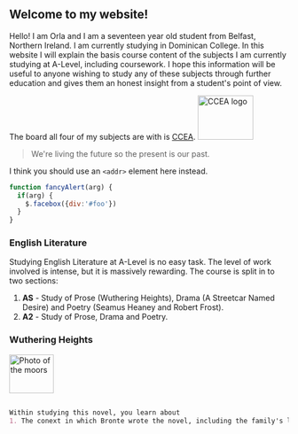 ## Welcome to my website!

Hello! I am Orla and I am a seventeen year old student from Belfast, Northern Ireland. I am currently studying in Dominican College. In this website I will explain the basis course content of the subjects I am currently studying at A-Level, including coursework. I hope this information will be useful to anyone wishing to study any of these subjects through further education and gives them an honest insight from a student's point of view.

The board all four of my subjects are with is [CCEA](http://ccea.org.uk).
<img src="http://ccea.org.uk/sites/all/themes/ccea_subtheme/logo.png" alt="CCEA logo" width="100" height="80">

> We're living the future so
> the present is our past.

I think you should use an
`<addr>` element here instead.

```javascript
function fancyAlert(arg) {
  if(arg) {
    $.facebox({div:'#foo'})
  }
}
```

### English Literature

Studying English Literature at A-Level is no easy task. The level of work involved is intense, but it is massively rewarding. The course is split in to two sections:

1. **AS** - Study of Prose (Wuthering Heights), Drama (A Streetcar Named Desire) and Poetry (Seamus Heaney and Robert Frost).
2. **A2** - Study of Prose, Drama and Poetry.

### Wuthering Heights
  
<img src="https://static.independent.co.uk/s3fs-public/styles/article_small/public/thumbnails/image/2018/03/29/17/wuth-heights-2.jpg" alt="Photo of the moors" width="80" height="70">

```markdown

Within studying this novel, you learn about
1. The conext in which Bronte wrote the novel, including the family's living conditions, social expectations for women at the time and how she defied the usual romance story for the more gruesome and gothic tale of a deranged family.  

